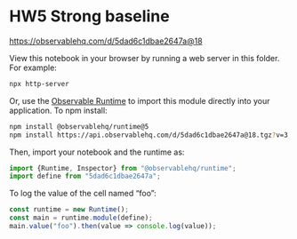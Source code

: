 # HW5 Strong baseline

https://observablehq.com/d/5dad6c1dbae2647a@18

View this notebook in your browser by running a web server in this folder. For
example:

~~~sh
npx http-server
~~~

Or, use the [Observable Runtime](https://github.com/observablehq/runtime) to
import this module directly into your application. To npm install:

~~~sh
npm install @observablehq/runtime@5
npm install https://api.observablehq.com/d/5dad6c1dbae2647a@18.tgz?v=3
~~~

Then, import your notebook and the runtime as:

~~~js
import {Runtime, Inspector} from "@observablehq/runtime";
import define from "5dad6c1dbae2647a";
~~~

To log the value of the cell named “foo”:

~~~js
const runtime = new Runtime();
const main = runtime.module(define);
main.value("foo").then(value => console.log(value));
~~~
